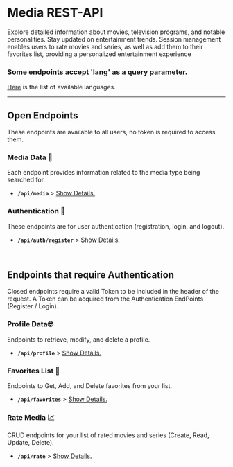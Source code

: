 
# Media REST-API

Explore detailed information about movies, television programs, and notable personalities. Stay updated on entertainment trends. Session management enables users to rate movies and series, as well as add them to their favorites list, providing a personalized entertainment experience

### Some endpoints accept 'lang' as a query parameter. 
[Here](docs/language/readme.md) is the list of available languages.

<hr />

## Open Endpoints
These endpoints are available to all users, no token is required to access them.

### Media Data 🎥

Each endpoint provides information related to the media type being searched for.
* **`/api/media`** > [Show Details.](docs/media/readme.md)

### Authentication 🔑

These endpoints are for user authentication (registration, login, and logout).
* **`/api/auth/register`** > [Show Details.](docs/auth/readme.md)
<br />

## Endpoints that require Authentication

Closed endpoints require a valid Token to be included in the header of the
request. A Token can be acquired from the Authentication EndPoints (Register / Login).

### Profile Data🤓

Endpoints to retrieve, modify, and delete a profile.

* **`/api/profile`** > [Show Details.](docs/profile/readme.md)

### Favorites List 💖

Endpoints to Get, Add, and Delete favorites from your list.
* **`/api/favorites`** > [Show Details.](docs/favorites/readme.md)

### Rate Media 📈

CRUD endpoints for your list of rated movies and series (Create, Read, Update, Delete).
* **`/api/rate`** > [Show Details.](docs/rate/readme.md)
